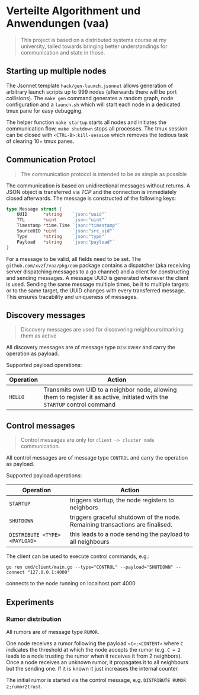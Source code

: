 # Verteilte Algorithment und Anwendungen (vaa)
> This project is based on a distributed systems course at my university, tailed towards bringing better understandings
> for communication and state in those.

## Starting up multiple nodes

The Jsonnet template `hack/gen-launch.jsonnet` allows generation of arbitrary launch scripts up to 999 nodes (afterwards there will be port collisions).
The `make gen` command generates a random graph, node configuration and a `launch.sh` which will start each node in a dedicated tmux pane for easy debugging.

The helper function `make startup` starts all nodes and initiates the communication flow, `make shutdown` stops all processes. The tmux session can be closed with `<CTRL-B>:kill-session` which removes the tedious task of clearing 10+ tmux panes.

## Communication Protocl
> The communication protocol is intended to be as simple as possible

The communication is based on unidirectional messages without returns.
A JSON object is transferred via *TCP* and the connection is immediately closed afterwards.
The message is constructed of the following keys:
```go
type Message struct {
	UUID      *string    `json:"uuid"`
	TTL       *uint      `json:"uint"`
	Timestamp *time.Time `json:"timestamp"`
	SourceUID *uint      `json:"src_uid"`
	Type      *string    `json:"type"`
	Payload   *string    `json:"payload"`
}
```
For a message to be valid, all fields need to be set. The `github.com/xvzf/vaa/pkg/com` package contains a dispatcher (aka receiving server dispatching messages to a go channel) and a client for constructing and sending messages. A message UUID is generated whenever the client is used. Sending the same message multiple times, be it to multiple targets or to the same target, the UUID changes with every transferred message. This ensures tracability and uniqueness of messages.

## Discovery messages
> Discovery messages are used for discovering neighbours/marking them as active

All discovery messages are of message type `DISCOVERY` and carry the operation as payload.

Supported payload operations:

| Operation  | Action                                                                                                                      |
|------------|-----------------------------------------------------------------------------------------------------------------------------|
| `HELLO`    | Transmits own UID to a neighbor node, allowing them to register it as active, initiated with the `STARTUP` control command  |


## Control messages
> Control messages are only for `client -> cluster node` communication.

All control messages are of message type `CONTROL` and carry the operation as payload.

Supported payload operations:

| Operation  | Action                                                                        |
|------------|-------------------------------------------------------------------------------|
| `STARTUP`  | triggers startup, the node registers to neighbors                             |
| `SHUTDOWN` | triggers graceful shutdown of the node. Remaining transactions are finalised. |
| `DISTRIBUTE <TYPE> <PAYLOAD>` | this leads to a node sending the payload to all neighbours |

The client can be used to execute control commands, e.g.:
```
go run cmd/client/main.go --type="CONTROL" --payload="SHUTDOWN" --connect "127.0.0.1:4000"
```
connects to the node running on localhost port 4000

## Experiments

### Rumor distribution
All rumors are of message type `RUMOR`.

One node receives a rumor following the payload `<C>;<CONTENT>` where `C` indicates the threshold at which the node accepts the rumor (e.g. `C = 2` leads to a node trusting the rumor when it receives it from 2 neighbors).
Once a node receives an unknown rumor, it propagates it to all neighbours but the sending one. If it is known it just increases the internal counter.

The initial rumor is started via the control message, e.g. `DISTRIBUTE RUMOR 2;rumor2trust`.
